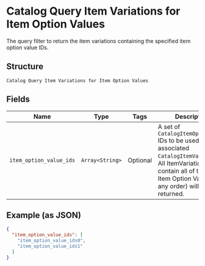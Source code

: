 
# Catalog Query Item Variations for Item Option Values

The query filter to return the item variations containing the specified item option value IDs.

## Structure

`Catalog Query Item Variations for Item Option Values`

## Fields

| Name | Type | Tags | Description |
|  --- | --- | --- | --- |
| `item_option_value_ids` | `Array<String>` | Optional | A set of `CatalogItemOptionValue` IDs to be used to find associated<br>`CatalogItemVariation`s. All ItemVariations that contain all of the given<br>Item Option Values (in any order) will be returned. |

## Example (as JSON)

```json
{
  "item_option_value_ids": [
    "item_option_value_ids0",
    "item_option_value_ids1"
  ]
}
```


